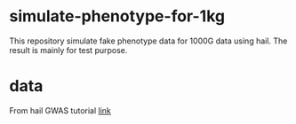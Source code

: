 # simulate-phenotype-for-1kg
This repository simulate fake phenotype data for 1000G data using hail.
The result is mainly for test purpose.

# data

From hail GWAS tutorial [link](https://hail.is/docs/0.2/tutorials/01-genome-wide-association-study.html)

